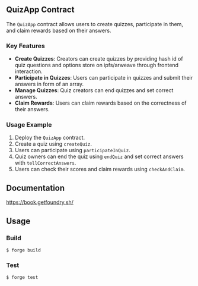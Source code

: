 ## QuizApp Contract

The `QuizApp` contract allows users to create quizzes, participate in them, and claim rewards based on their answers.

### Key Features

- **Create Quizzes**: Creators can create quizzes by providing hash id of quiz questions and options store on ipfs/arweave through frontend interaction.
- **Participate in Quizzes**: Users can participate in quizzes and submit their answers in form of an array.
- **Manage Quizzes**: Quiz creators can end quizzes and set correct answers.
- **Claim Rewards**: Users can claim rewards based on the correctness of their answers.


### Usage Example

1. Deploy the `QuizApp` contract.
2. Create a quiz using `createQuiz`.
3. Users can participate using `participateInQuiz`.
4. Quiz owners can end the quiz using `endQuiz` and set correct answers with `tellCorrectAnswers`.
5. Users can check their scores and claim rewards using `checkAndClaim`.


## Documentation

https://book.getfoundry.sh/

## Usage

### Build

```shell
$ forge build
```

### Test

```shell
$ forge test
```